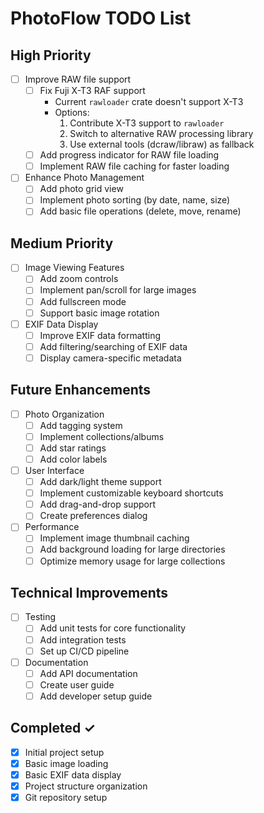 # PhotoFlow TODO List

## High Priority

- [ ] Improve RAW file support
  - [ ] Fix Fuji X-T3 RAF support
    - Current `rawloader` crate doesn't support X-T3
    - Options:
      1. Contribute X-T3 support to `rawloader`
      2. Switch to alternative RAW processing library
      3. Use external tools (dcraw/libraw) as fallback
  - [ ] Add progress indicator for RAW file loading
  - [ ] Implement RAW file caching for faster loading

- [ ] Enhance Photo Management
  - [ ] Add photo grid view
  - [ ] Implement photo sorting (by date, name, size)
  - [ ] Add basic file operations (delete, move, rename)

## Medium Priority

- [ ] Image Viewing Features
  - [ ] Add zoom controls
  - [ ] Implement pan/scroll for large images
  - [ ] Add fullscreen mode
  - [ ] Support basic image rotation

- [ ] EXIF Data Display
  - [ ] Improve EXIF data formatting
  - [ ] Add filtering/searching of EXIF data
  - [ ] Display camera-specific metadata

## Future Enhancements

- [ ] Photo Organization
  - [ ] Add tagging system
  - [ ] Implement collections/albums
  - [ ] Add star ratings
  - [ ] Add color labels

- [ ] User Interface
  - [ ] Add dark/light theme support
  - [ ] Implement customizable keyboard shortcuts
  - [ ] Add drag-and-drop support
  - [ ] Create preferences dialog

- [ ] Performance
  - [ ] Implement image thumbnail caching
  - [ ] Add background loading for large directories
  - [ ] Optimize memory usage for large collections

## Technical Improvements

- [ ] Testing
  - [ ] Add unit tests for core functionality
  - [ ] Add integration tests
  - [ ] Set up CI/CD pipeline

- [ ] Documentation
  - [ ] Add API documentation
  - [ ] Create user guide
  - [ ] Add developer setup guide

## Completed ✓

- [x] Initial project setup
- [x] Basic image loading
- [x] Basic EXIF data display
- [x] Project structure organization
- [x] Git repository setup
